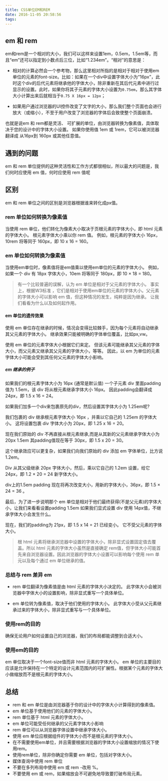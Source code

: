 ```yaml
---
title: CSS单位EM和REM
date: 2016-11-05 20:58:56
tags:
---
```


## em 和 rem

em和rem是一个相对的大小，我们可以这样来设置1em，0.5em，1.5em等，而且“em”还可以指定到小数点后三位，比如“1.234em”。“相对”的意思是：

 - 相对的计算必然会一个参考物，那么这里相对所指的是相对于相对于使用em单位的元素的font-size。比如：如果在一个div中设置字体大小为“16px”，此时这个div的后代元素将继承他的字体大小，除非重新在其后代元素中进行过显示的设置。此时，如果你将其子元素的字体大小设置为`0.75em`，那么其字体大小计算出来后就相当于`0.75 X 16px = 12px`；
 
 - 如果用户通过浏览器的UI控件改变了文字的大小，那么我们整个页面也会进行放大（或缩小），不至于用户改变了浏览器的字体后会致使整个页面崩溃。

也就是说em 和 rem都是灵活、 可扩展的单位，由浏览器转换为像素值，具体取决于您的设计中的字体大小设置。 如果你使用值 1em 或 1rem，它可以被浏览器翻译成 从16px到 160px 或其他任意值。

## 遇到的问题
em 和 rem 单位提供的这种灵活性和工作方式都很相似，所以最大的问题是，我们何时应使用 em 值，何时应使用 rem 值呢

## 区别
em 和 rem 单位之间的区别是浏览器根据谁来转化成px值。

### rem 单位如何转换为像素值
当使用 rem 单位，他们转化为像素大小取决于页根元素的字体大小，即 html 元素的字体大小。 根元素字体大小乘以你 rem 值。
例如，根元素的字体大小 16px，10rem 将等同于 160px，即 10 x 16 = 160。

### em 单位如何转换为像素值
当使用em单位时，像素值将是em值乘以使用em单位的元素的字体大小。
例如，如果一个 div 有 18px 字体大小，10em 将等同于 180px，即 10 × 18 = 180。

> 有一个比较普遍的误解，认为 em 单位是相对于父元素的字体大小。 事实上，根据W3标准 ，它们是相对于使用em单位的元素的字体大小。父元素的字体大小可以影响 em 值，但这种情况的发生，纯粹是因为继承。 让我们看看为什么以及如何起作用。

#### em 单位的遗传效果
使用 em 单位存在继承的时候，情况会变得比较棘手，因为每个元素将自动继承其父元素的字体大小。 继承效果只能被明确的字体单位覆盖，比如px,vw。

使用 em 单位的元素字体大小根据它们来定。 但该元素可能继承其父元素的字体大小，而父元素又继承其父元素的字体大小，等等。 因此，以 em 为单位的元素字体大小可能会受到其任何父元素的字体大小影响。

##### em 继承的例子
如果我们的根元素字体大小为 16px (通常是默认值) 一个子元素 div 里面padding值为 1.5em，该 div 将从根元素继承字体大小 16px。 因此padding会翻译成 24px，即 1.5 x 16 = 24。

如果我们加多一个div来包裹原先的div，然后设置其字体大小为 1.25em呢?

我们包裹的 div 继承根元素字体大小 16px ，并乘以它自己的 1.25em 的字体大小。 这将设置包裹 div 字体大小为 20px，即 1.25 x 16 = 20。

现在我们原始的 div 不再直接从根元素继承,而是从其新的父元素继承字体大小为 20px 1.5em 其padding值现在等于 30px，即 1.5 x 20 = 30。

这个继承效应可以更复杂，如果我们向我们原始的 div 添加 em 字体单位，比方说 1.2em。

Div 从其父级继承 20px 字体大小，然后，乘以它自己的 1.2em 设置，给它 24px，即 1.2 × 20 = 24 新字体大小。

div上的1.5em padding 现在将再次改变大小，用新的字体大小，36px，即 1.5 × 24 = 36 。

最后，为了进一步说明那个 em 单位是相对于他们最终获得(不是父元素)的字体大小，让我们来看看设置padding 1.5em 如果我们显式设置 div 使用 14px值，不继承字体大小会发生什么。

现在，我们的padding为 21px，即 1.5 x 14 = 21 已经变小。 它不受父元素的字体大小。

> 根 html 元素将继承浏览器中设置的字体大小，除非显式设置固定值去覆盖。所以 html 元素的字体大小虽然是直接确定 rem值，但字体大小可能首先来自浏览器设置。因此浏览器的字体大小设置可以影响每个使用 rem 单元以及每个通过 em 单位继承的值。

### 总结与 rem 差异 em

- rem 单位翻译为像素值是由 html 元素的字体大小决定的。 此字体大小会被浏览器中字体大小的设置影响，除非显式重写一个具体单位。

- em 单位转为像素值，取决于他们使用的字体大小。 此字体大小受从父元素继承过来的字体大小，除非显式重写与一个具体单位。

### 使用rem的目的
确保无论用户如何设置自己的浏览器，我们的布局都能调整到合适大小。

### 使用em的目的
em 单位取决于一个font-size值而非 html 元素的字体大小。
em 单位的主要目的应该是允许保持在一个特定的设计元素范围内的可扩展性。根据某个元素的字体大小做缩放而不是根元素的字体大小。

## 总结

- rem 和 em 单位是由浏览器基于你的设计中的字体大小计算得到的像素值。
- em 单位基于使用他们的元素的字体大小。
- rem 单位基于 html 元素的字体大小。
- em 单位可能受任何继承的父元素字体大小影响
- rem 单位可以从浏览器字体设置中继承字体大小。
- 使用 em 单位应根据组件的字体大小而不是根元素的字体大小。
- 在不需要使用em单位，并且需要根据浏览器的字体大小设置缩放的情况下使用rem。
- 使用rem单位，除非你确定你需要 em 单位，包括对字体大小。
- 媒体查询中使用 rem 单位
- 不要在多列布局中使用 em 或 rem -改用 %。
- 不要使用 em 或 rem，如果缩放会不可避免地导致要打破布局元素。